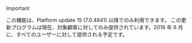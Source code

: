 > [!IMPORTANT]
> この機能は、Platform update 15 (7.0.4841) 以降でのみ利用できます。 この更新プログラムは現在、対象顧客に対してのみ提供されています。2018 年 6 月に、すべてのユーザーに対して提供される予定です。
